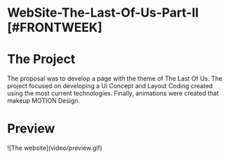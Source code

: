 # WebSite-The-Last-Of-Us-Part-II [#FRONTWEEK]

<h1>The Project</h1>
The proposal was to develop a page with the theme of The Last Of Us. The project focused on developing a Ui Concept and Layout Coding created using the most current technologies. Finally, animations were created that makeup MOTION Design.

<h1>Preview</h1>
![The website](video/preview.gif)